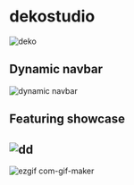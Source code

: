 
# dekostudio 
 
![deko](https://github.com/dekostudio/dekostudio/assets/102694816/12580c86-f336-462c-8e45-defc89170eb2)

## **Dynamic** navbar
![dynamic navbar](https://github.com/dekostudio/dekostudio/assets/102694816/698dc848-1623-43b6-a7f9-c81aec5b5395)
>
## **Featuring** showcase
![dd](https://github.com/dekostudio/dekostudio/assets/102694816/f0e96eed-47b1-4a8f-8bc8-2b1e8d012927)
---------------------
![ezgif com-gif-maker](https://github.com/dekostudio/dekostudio/assets/102694816/52344012-27b2-439e-80f4-3a9d8b0cbe36)
